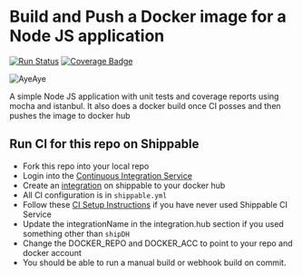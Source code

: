 # Build and Push a Docker image for a Node JS application

[![Run Status](https://api.shippable.com/projects/5abe655e2003d10700c3cf95/badge?branch=master)](https://app.shippable.com/github/devops-recipes/node_app) [![Coverage Badge](https://api.shippable.com/projects/5abe655e2003d10700c3cf95/coverageBadge?branch=master)](https://app.shippable.com/github/devops-recipes/node_app)

![AyeAye](https://github.com/devops-recipes/push-docker-hub/blob/master/public/resources/images/captain.png)

A simple Node JS application with unit tests and coverage reports using mocha 
and istanbul. It also does a docker build once CI posses and then pushes the image
to docker hub

## Run CI for this repo on Shippable
* Fork this repo into your local repo
* Login into the [Continuous Integration Service](wwww.shippable.com) 
* Create an [integration](http://docs.shippable.com/platform/integration/dockerRegistryLogin/) on shippable to your docker hub
* All CI configuration is in `shippable.yml`
* Follow these [CI Setup Instructions](http://docs.shippable.com/ci/runFirstBuild/) if you have never used Shippable CI Service
* Update the integrationName in the integration.hub section if you used something other than `shipDH`
* Change the DOCKER_REPO and DOCKER_ACC to point to your repo and docker account
* You should be able to run a manual build or webhook build on commit.
